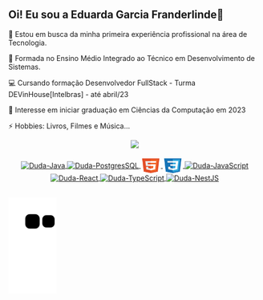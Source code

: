 ## Oi! Eu sou a Eduarda Garcia Franderlinde👋

🔭 Estou em busca da minha primeira experiência profissional na área de Tecnologia.

👯 Formada no Ensino Médio Integrado ao Técnico em Desenvolvimento de Sistemas.

💻 Cursando formação Desenvolvedor FullStack - Turma DEVinHouse[Intelbras] - até abril/23

🌱 Interesse em iniciar graduação em Ciências da Computação em 2023

⚡ Hobbies: Livros, Filmes e Música...

<div style="display: inline_block" align="center">
  <a href="https://github.com/DudaFranderlinde">
  <img height="180" src="https://github-readme-stats.vercel.app/api/top-langs/?username=dudafranderlinde&layout=compact&langs_count=7&theme=material-palenight"/>
</div>


<div style="display: inline_block" align="center"><br>
  <img align="center" alt="Duda-Java" height="30" width="40" src="https://cdn.jsdelivr.net/gh/devicons/devicon/icons/java/java-original.svg">
  <img align="center" alt="Duda-PostgresSQL" height="30" width="40" src="https://cdn.jsdelivr.net/gh/devicons/devicon/icons/postgresql/postgresql-original.svg">
  <img align="center" alt="Duda-HTML" height="30" width="40" src="https://raw.githubusercontent.com/devicons/devicon/master/icons/html5/html5-original.svg">
  <img align="center" alt="Duda-CSS" height="30" width="40" src="https://raw.githubusercontent.com/devicons/devicon/master/icons/css3/css3-original.svg">
  <img align="center" alt="Duda-JavaScript" height="30" width="40" src="https://cdn.jsdelivr.net/gh/devicons/devicon/icons/javascript/javascript-original.svg">
  <img align="center" alt="Duda-React" height="30" width="40" src="https://cdn.jsdelivr.net/gh/devicons/devicon/icons/react/react-original.svg">
  <img align="center" alt="Duda-TypeScript" height="30" width="40" src="https://cdn.jsdelivr.net/gh/devicons/devicon/icons/typescript/typescript-original.svg">
  <img align="center" alt="Duda-NestJS" height="30" width="40" src="https://cdn.jsdelivr.net/gh/devicons/devicon/icons/nestjs/nestjs-plain.svg">
  
</div>

##

 ![Snake animation](https://github.com/DudaFranderlinde/DudaFranderlinde/blob/output/github-contribution-grid-snake.svg)
